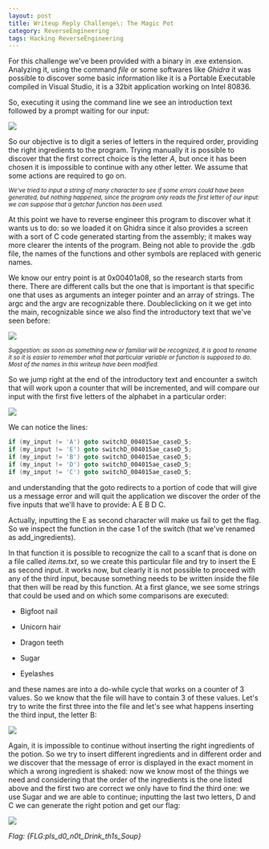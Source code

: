 ```yaml
---
layout: post
title: Writeup Reply Challenge\: The Magic Pot
category: ReverseEngineering
tags: Hacking ReverseEngineering
---
```

For this challenge we've been provided with a binary in  .exe extension. Analyzing it, using the command *file* or some softwares like *Ghidra* it was possible to discover some basic information like it is a Portable Executable compiled in Visual Studio, it is a 32bit application working on Intel 80836.
<!--excerpt-->

So, executing it using the command line we see an introduction text followed by a prompt waiting for our input:

![](/img/magicpot/introduction_exe.png)

So our objective is to digit a series of letters in the required order, providing the right ingredients to the program. Trying manually it is possible to discover that the first correct choice is the letter *A*, but once it has been chosen it is impossible to continue with any other letter. We assume that some actions are required to go on.

<sub>*We've tried to input a string of many character to see if some errors could have been generated, but nothing happened, since the program only reads the first letter of our input: we can suppose that a getchar function has been used.*</sub>

At this point we have to reverse engineer this program to discover what it wants us to do: so we loaded it on Ghidra since it also provides a screen with a sort of C code generated starting from the assembly; it makes way more clearer the intents of the program. Being not able to provide the .gdb file, the names of the functions and other symbols are replaced with generic names.

We know our entry point is at 0x00401a08, so the research starts from there. There are different calls but the one that is important is that specific one that uses as arguments an integer pointer and an array of strings. The argc and the argv are recognizable there. Doubleclicking on it we get into the main, recognizable since we also find the introductory text that we've seen before:

![](/img/magicpot/main_start.png)

<sub>*Suggestion: as soon as something new or familiar will be recognized, it is good to rename it so it is easier to remember what that particular variable or function is supposed to do. Most of the names in this writeup have been modified.*</sub>

So we jump right at the end of the introductory text and encounter a switch that will work upon a counter that will be incremented, and will compare our input with the first five letters of the alphabet in a particular order:

![](/img/magicpot/main_switch.png)

We can notice the lines:

```c
if (my_input != 'A') goto switchD_004015ae_caseD_5;
if (my_input != 'E') goto switchD_004015ae_caseD_5;
if (my_input != 'B') goto switchD_004015ae_caseD_5;
if (my_input != 'D') goto switchD_004015ae_caseD_5;
if (my_input != 'C') goto switchD_004015ae_caseD_5;
```

and understanding that the goto redirects to a portion of code that will give us a message error and will quit the application we discover the order of the five inputs that we'll have to provide: A E B D C.

Actually, inputting the E as second character will make us fail to get the flag. So we inspect the function in the case 1 of the switch (that we've renamed as add_ingredients).

In that function it is possible to recognize the call to a scanf that is done on a file called *items.txt*, so we create this particular file and try to insert the E as second input. it works now, but clearly it is not possible to proceed with any of the third input, because something needs to be written inside the file that then will be read by this function.
At a first glance, we see some strings that could be used and on which some comparisons are executed:

- Bigfoot nail

- Unicorn hair

- Dragon teeth

- Sugar

- Eyelashes

and these names are into a do-while cycle that works on a counter of 3 values. So we know that the file will have to contain 3 of these values. Let's try to write the first three into the file and let's see what happens inserting the third input, the letter B:

![](/img/magicpot/third_input.png)

Again, it is impossible to continue without inserting the  right ingredients of the potion. So we try to insert different ingredients and in different order and we discover that the message of error is displayed in the exact moment in which a wrong ingredient is shaked: now we know most of the things we need and considering that the order of the ingredients is the one listed above and the first two are correct we only have to find the third one: we use Sugar and  we are able to continue; inputting the last two letters, D and C we can generate the right potion and get our flag:

![](/img/magicpot/final.png)

*Flag: {FLG:pls_d0_n0t_Drink_th1s_Soup}*
